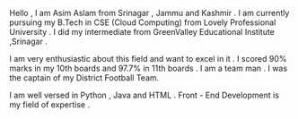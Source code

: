Hello , I am  Asim Aslam from Srinagar , Jammu and Kashmir . I am currently pursuing my B.Tech in CSE (Cloud Computing) from Lovely Professional University . I did my intermediate from GreenValley Educational Institute ,Srinagar . 

I am very enthusiastic about this field and want to excel in it . 
I scored 90% marks in my 10th boards and 97.7% in 11th boards . I am a team man . I was the captain of my District Football Team. 

I am well versed in Python , Java and HTML . Front - End Development is my field of expertise .


<!---
AasimAslamKhansaz/AasimAslamKhansaz is a ✨ special ✨ repository because its `README.md` (this file) appears on your GitHub profile.
You can click the Preview link to take a look at your changes.
--->
